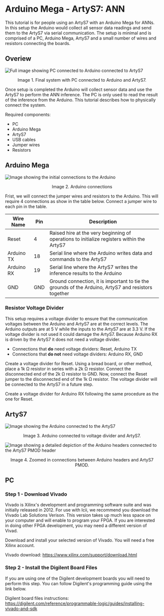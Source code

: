 # Arduino Mega - ArtyS7: ANN

This tutorial is for people using an ArtyS7 with an Arduino Mega for ANNs. In this setup the Arduino would collect all sensor data readings and send them to the ArtyS7 via serial communication. The setup is minimal and is comprised of a PC, Arduino Mega, ArtyS7 and a small number of wires and resistors connecting the boards. 

## Overiew

![Full image showing PC connected to Arduino connected to ArtyS7](https://icii.io/wp-content/uploads/2022/01/ANNArtyS7.png)
<p style="text-align: center;">Image 1. Final system with PC connected to Arduino and ArtyS7.</p>
Once setup is completed the Arduino will collect sensor data and use the ArtyS7 to perform the ANN inference. The PC is only used to read the result of the inference from the Arduino. This tutorial describes how to physically connect the system. 

Required components: 
- PC
- Arduino Mega
- ArtyS7
- USB cables
- Jumper wires
- Resistors




## Arduino Mega
![Image showing the initial connections to the Arduino](https://icii.io/wp-content/uploads/2022/01/Arduino-Mega-Connections.png)
<p style="text-align: center;">Image 2. Arduino connections</p>
Frist, we will connect the jumper wires and resistors to the Arduino. This will require 4 connections as show in the table below. Connect a jumper wire to each pin in the table. 

| Wire Name  | Pin   | Description | 
| -----      | ----- | ----- |
| Reset      | 4     | Raised hire at the very beginning of operations to initialize registers within the ArtyS7 |
| Arduino TX | 18    | Serial line where the Arduino writes data and commands to the ArtyS7 |
| Arduino RX | 19    | Serial line where the ArtyS7 writes the inference results to the Arduino |
| GND        | GND   | Ground connection, it is important to tie the grounds of the Arduino, ArtyS7 and resistors together |

### Resistor Voltage Divider
This setup requires a voltage divider to ensure that the communication voltages between the Arduino and ArtyS7 are at the correct levels. The Arduino outputs are at 5 V while the inputs to the ArtyS7 are at 3.3 V. If the voltage divider is not used it could damage the ArtyS7. Because Arduino RX is driven by the ArtyS7 it does not need a voltage divider. 
- Connections that **do** need voltage dividers: Reset, Arduino TX
- Connections that **do not** need voltage dividers: Arduino RX, GND

Create a voltage divider for Reset. Using a bread board, or other method, place a 1k &#x2126; resistor in series with a 2k &#x2126; resistor. Connect the disconnected end of the 2k &#x2126; resistor to GND. Now, connect the Reset jumper to the disconnected end of the 1k &#x2126; resistor. The voltage divider will be connected to the ArtyS7 in a future step. 

Create a voltage divider for Arduino RX following the same procedure as the one for Reset. 
 


## ArtyS7
![Image showing the Arduino connected to the ArtyS7](https://icii.io/wp-content/uploads/2022/01/Arduino-Connected-To-ArtyS7.png)
<p style="text-align: center;">Image 3. Arduino connected to voltage divider and ArtyS7.</p>

![Image showing a detailed depiction of the Arduino headers connected to the ArtyS7 PMOD header](https://icii.io/wp-content/uploads/2022/01/PMOD-To-Arduino.png)
<p style="text-align: center;">Image 4. Zoomed in connections between Arduino headers and ArtyS7 PMOD.</p>

## PC







### Step 1 - Download Vivado
Vivado is Xilinx's development and programming software suite and was initially released in 2012. For use with Icii, we recommend you download the Vivado Lab Solutions Verison. This version takes up much less space on your computer and will enable to program your FPGA. If you are interested in doing other FPGA development, you may need a different version of Vivad. 

Download and install your selected version of Vivado. You will need a free Xilinx account. 

Vivado download: https://www.xilinx.com/support/download.html 

### Step 2 - Install the Digilent Board Files
If you are using one of the Digilent development boards you will need to perform this step. You can follow Digilent's programming guide using the link below. 

Digilent board files instructions: https://digilent.com/reference/programmable-logic/guides/installing-vivado-and-sdk



